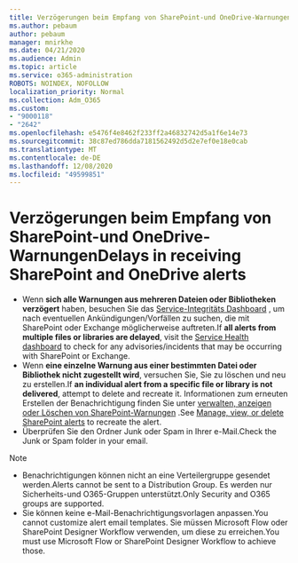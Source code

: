 ```yaml
---
title: Verzögerungen beim Empfang von SharePoint-und OneDrive-Warnungen
ms.author: pebaum
author: pebaum
manager: mnirkhe
ms.date: 04/21/2020
ms.audience: Admin
ms.topic: article
ms.service: o365-administration
ROBOTS: NOINDEX, NOFOLLOW
localization_priority: Normal
ms.collection: Adm_O365
ms.custom:
- "9000118"
- "2642"
ms.openlocfilehash: e5476f4e8462f233ff2a46832742d5a1f6e14e73
ms.sourcegitcommit: 38c87ed786dda7181562492d5d2e7ef0e18e0cab
ms.translationtype: MT
ms.contentlocale: de-DE
ms.lasthandoff: 12/08/2020
ms.locfileid: "49599851"
---
```

# <a name="delays-in-receiving-sharepoint-and-onedrive-alerts"></a><span data-ttu-id="270b2-102">Verzögerungen beim Empfang von SharePoint-und OneDrive-Warnungen</span><span class="sxs-lookup"><span data-stu-id="270b2-102">Delays in receiving SharePoint and OneDrive alerts</span></span>

- <span data-ttu-id="270b2-103">Wenn **sich alle Warnungen aus mehreren Dateien oder Bibliotheken verzögert** haben, besuchen Sie das [Service-Integritäts Dashboard](https://portal.office.com/adminportal/home?ref=/servicehealth) , um nach eventuellen Ankündigungen/Vorfällen zu suchen, die mit SharePoint oder Exchange möglicherweise auftreten.</span><span class="sxs-lookup"><span data-stu-id="270b2-103">If **all alerts from multiple files or libraries are delayed**, visit the [Service Health dashboard](https://portal.office.com/adminportal/home?ref=/servicehealth) to check for any advisories/incidents that may be occurring with SharePoint or Exchange.</span></span>
- <span data-ttu-id="270b2-104">Wenn **eine einzelne Warnung aus einer bestimmten Datei oder Bibliothek nicht zugestellt wird**, versuchen Sie, Sie zu löschen und neu zu erstellen.</span><span class="sxs-lookup"><span data-stu-id="270b2-104">If **an individual alert from a specific file or library is not delivered**, attempt to delete and recreate it.</span></span> <span data-ttu-id="270b2-105">Informationen zum erneuten Erstellen der Benachrichtigung finden Sie unter [verwalten, anzeigen oder Löschen von SharePoint-Warnungen](https://support.microsoft.com/office/99dfb19c-9a90-4a8c-aba1-aa8c8afb0de2) .</span><span class="sxs-lookup"><span data-stu-id="270b2-105">See [Manage, view, or delete SharePoint alerts](https://support.microsoft.com/office/99dfb19c-9a90-4a8c-aba1-aa8c8afb0de2) to recreate the alert.</span></span>
- <span data-ttu-id="270b2-106">Überprüfen Sie den Ordner Junk oder Spam in Ihrer e-Mail.</span><span class="sxs-lookup"><span data-stu-id="270b2-106">Check the Junk or Spam folder in your email.</span></span>

> [!NOTE]
> - <span data-ttu-id="270b2-107">Benachrichtigungen können nicht an eine Verteilergruppe gesendet werden.</span><span class="sxs-lookup"><span data-stu-id="270b2-107">Alerts cannot be sent to a Distribution Group.</span></span> <span data-ttu-id="270b2-108">Es werden nur Sicherheits-und O365-Gruppen unterstützt.</span><span class="sxs-lookup"><span data-stu-id="270b2-108">Only Security and O365 groups are supported.</span></span>
> - <span data-ttu-id="270b2-109">Sie können keine e-Mail-Benachrichtigungsvorlagen anpassen.</span><span class="sxs-lookup"><span data-stu-id="270b2-109">You cannot customize alert email templates.</span></span> <span data-ttu-id="270b2-110">Sie müssen Microsoft Flow oder SharePoint Designer Workflow verwenden, um diese zu erreichen.</span><span class="sxs-lookup"><span data-stu-id="270b2-110">You must use Microsoft Flow or SharePoint Designer Workflow to achieve those.</span></span>
